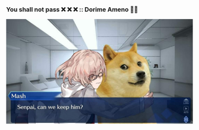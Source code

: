 ### You shall not pass ❌ ❌ ❌ :: Dorime Ameno 🙏🙏

![github-large](https://github.com/DogeCnx/DogeCnx/blob/master/profile.jpg?raw=true)
<!--
**DogeCnx/DogeCnx** is a ✨ _special_ ✨ repository because its `README.md` (this file) appears on your GitHub profile.

Here are some ideas to get you started:

- 🔭 I’m currently working on ...
- 🌱 I’m currently learning ...
- 👯 I’m looking to collaborate on ...
- 🤔 I’m looking for help with ...
- 💬 Ask me about ...
- 📫 How to reach me: ...
- 😄 Pronouns: ...
- ⚡ Fun fact: ...
-->
